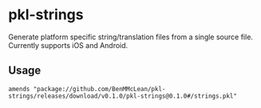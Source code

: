 # pkl-strings

Generate platform specific string/translation files from a single source file. Currently supports iOS and Android.

## Usage

```pkl
amends "package://github.com/BenMMcLean/pkl-strings/releases/download/v0.1.0/pkl-strings@0.1.0#/strings.pkl"
```
